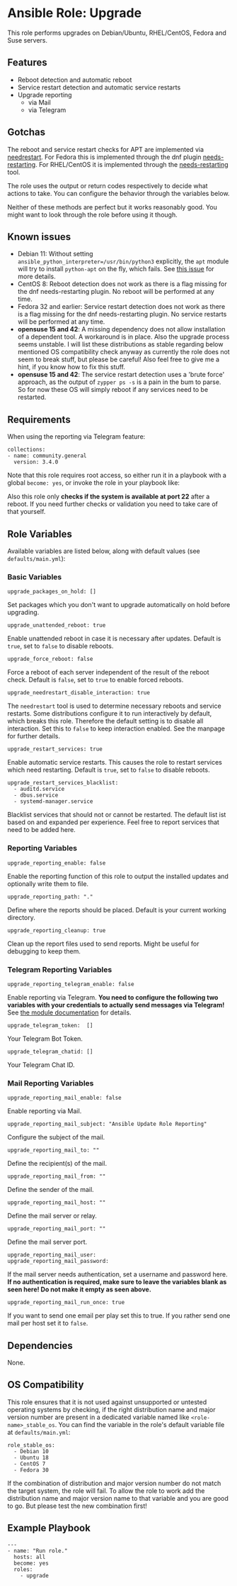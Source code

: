 # Ansible Role: Upgrade
This role performs upgrades on Debian/Ubuntu, RHEL/CentOS, Fedora and Suse servers.

## Features
- Reboot detection and automatic reboot
- Service restart detection and automatic service restarts
- Upgrade reporting
  - via Mail
  - via Telegram

## Gotchas
The reboot and service restart checks for APT are implemented via [needrestart](https://github.com/liske/needrestart). For Fedora this is implemented through the dnf plugin [needs-restarting](https://dnf-plugins-core.readthedocs.io/en/latest/needs_restarting.html).
For RHEL/CentOS it is implemented through the [needs-restarting](https://dnf-plugins-core.readthedocs.io/en/latest/needs_restarting.html) tool.

The role uses the output or return codes respectively to decide what actions to take. You can configure the behavior through the variables below.

Neither of these methods are perfect but it works reasonably good. You might want to look through the role before using it though.

## Known issues
- Debian 11: Without setting `ansible_python_interpreter=/usr/bin/python3` explicitly, the `apt` module will try to install `python-apt` on the fly, which fails. See [this issue](https://github.com/ansible/ansible/issues/69053) for more details.
- CentOS 8: Reboot detection does not work as there is a flag missing for the dnf needs-restarting plugin. No reboot will be performed at any time.
- Fedora 32 and earlier: Service restart detection does not work as there is a flag missing for the dnf needs-restarting plugin. No service restarts will be performed at any time.
- **opensuse 15 and 42**: A missing dependency does not allow installation of a dependent tool. A workaround is in place. Also the upgrade process seems unstable. I will list these distributions as stable regarding below mentioned OS compatibility check anyway as currently the role does not seem to break stuff, but please be careful! Also feel free to give me a hint, if you know how to fix this stuff.
- **opensuse 15 and 42**: The service restart detection uses a 'brute force' approach, as the output of `zypper ps -s` is a pain in the bum to parse. So for now these OS will simply reboot if any services need to be restarted.

## Requirements
When using the reporting via Telegram feature: 

    collections:
    - name: community.general
      version: 3.4.0

Note that this role requires root access, so either run it in a playbook with a global `become: yes`, or invoke the role in your playbook like:

Also this role only **checks if the system is available at port 22** after a reboot. If you need further checks or validation you need to take care of that yourself.

## Role Variables
Available variables are listed below, along with default values (see `defaults/main.yml`):

### Basic Variables
    upgrade_packages_on_hold: []

Set packages which you don't want to upgrade automatically on hold before upgrading.

    upgrade_unattended_reboot: true

Enable unattended reboot in case it is necessary after updates. Default is `true`, set to `false` to disable reboots.

    upgrade_force_reboot: false

Force a reboot of each server independent of the result of the reboot check. Default is `false`, set to `true` to enable forced reboots.

    upgrade_needrestart_disable_interaction: true

The `needrestart` tool is used to determine necessary reboots and service restarts. Some distributions configure it to run interactively by default, which breaks this role. Therefore the default setting is to disable all interaction. Set this to `false` to keep interaction enabled. See the manpage for further details.

    upgrade_restart_services: true

Enable automatic service restarts. This causes the role to restart services which need restarting. Default is `true`, set to `false` to disable reboots.

    upgrade_restart_services_blacklist:
      - auditd.service
      - dbus.service
      - systemd-manager.service

Blacklist services that should not or cannot be restarted. The default list ist based on and expanded per experience. Feel free to report services that need to be added here.

### Reporting Variables
    upgrade_reporting_enable: false

Enable the reporting function of this role to output the installed updates and optionally write them to file.

    upgrade_reporting_path: "."

Define where the reports should be placed. Default is your current working directory.

    upgrade_reporting_cleanup: true

Clean up the report files used to send reports. Might be useful for debugging to keep them.

### Telegram Reporting Variables
    upgrade_reporting_telegram_enable: false

Enable reporting via Telegram. **You need to configure the following two variables with your credentials to actually send messages via Telegram!** See [the module documentation](https://docs.ansible.com/ansible/latest/collections/community/general/telegram_module.html) for details.

    upgrade_telegram_token:  []

Your Telegram Bot Token.

    upgrade_telegram_chatid: []

Your Telegram Chat ID.

### Mail Reporting Variables
    upgrade_reporting_mail_enable: false

Enable reporting via Mail.

    upgrade_reporting_mail_subject: "Ansible Update Role Reporting"

Configure the subject of the mail.

    upgrade_reporting_mail_to: ""

Define the recipient(s) of the mail.

    upgrade_reporting_mail_from: ""

Define the sender of the mail.

    upgrade_reporting_mail_host: ""

Define the mail server or relay.

    upgrade_reporting_mail_port: ""

Define the mail server port.

    upgrade_reporting_mail_user:
    upgrade_reporting_mail_password:

If the mail server needs authentication, set a username and password here. **If no authentication is required, make sure to leave the variables blank as seen here! Do not make it empty as seen above.**


    upgrade_reporting_mail_run_once: true

If you want to send one email per play set this to true. If you rather send one mail per host set it to `false`.

## Dependencies
None.

## OS Compatibility
This role ensures that it is not used against unsupported or untested operating systems by checking, if the right distribution name and major version number are present in a dedicated variable named like `<role-name>_stable_os`. You can find the variable in the role's default variable file at `defaults/main.yml`:

    role_stable_os:
      - Debian 10
      - Ubuntu 18
      - CentOS 7
      - Fedora 30

If the combination of distribution and major version number do not match the target system, the role will fail. To allow the role to work add the distribution name and major version name to that variable and you are good to go. But please test the new combination first!

## Example Playbook
    ---
    - name: "Run role."
      hosts: all
      become: yes
      roles:
        - upgrade